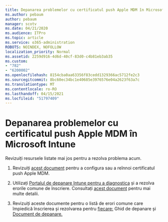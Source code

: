 ```yaml
---
title: Depanarea problemelor cu certificatul push Apple MDM în Microsoft Intune
ms.author: pebaum
author: pebaum
manager: scotv
ms.date: 04/21/2020
ms.audience: ITPro
ms.topic: article
ms.service: o365-administration
ROBOTS: NOINDEX, NOFOLLOW
localization_priority: Normal
ms.assetid: 2259d916-4d6d-40cf-83d0-c4b81eb3ab35
ms.custom:
- "782"
- "6200002"
ms.openlocfilehash: 8154cba0aa63356f83cedd1329366ac5712fe2c3
ms.sourcegitcommit: 8bc60ec34bc1e40685e3976576e04a2623f63a7c
ms.translationtype: MT
ms.contentlocale: ro-RO
ms.lasthandoff: 04/15/2021
ms.locfileid: "51797409"
---
```

# <a name="troubleshoot-issues-with-apple-mdm-push-certificate-in-microsoft-intune"></a>Depanarea problemelor cu certificatul push Apple MDM în Microsoft Intune

Revizuiți resursele listate mai jos pentru a rezolva problema acum.
  
1. Revizuiți [acest document](https://docs.microsoft.com/intune/apple-mdm-push-certificate-get) pentru a configura sau a reînnoi certificatul push Apple MDM.

2. Utilizați [Portalul de depanare Intune pentru a diagnostica](https://devicemanagement.microsoft.com/#blade/Microsoft_Intune_DeviceSettings/TroubleshootBlade) și a rezolva erorile comune de înscriere. Consultați [acest document](https://docs.microsoft.com/intune/help-desk-operators) pentru mai multe detalii.

3. Revizuiți aceste documente pentru o listă de erori comune care împiedică înscrierea și rezolvarea pentru [fiecare:](https://support.microsoft.com/help/4039809/troubleshooting-ios-device-enrollment-in-intune) Ghid de depanare și [Document de depanare.](https://docs.microsoft.com/troubleshoot/mem/intune/troubleshoot-device-enrollment-in-intune)
